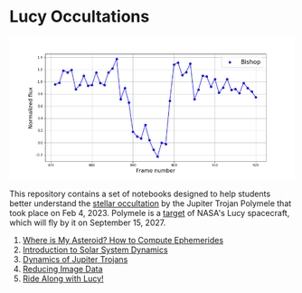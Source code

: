 # Lucy Occultations

![Light curve of a star being occulted](Images/ForcePhoto_norm_Bishop.png)

This repository contains a set of notebooks designed to help students better 
understand the [stellar occultation](http://lucy.swri.edu/occ/20230204Polymele.html) 
by the Jupiter Trojan Polymele that took place on Feb 4, 2023. Polymele is a [target](http://lucy.swri.edu/mission/Targets.html) of 
NASA's Lucy spacecraft, which will fly by it on September 15, 2027.

1. [Where is My Asteroid? How to Compute Ephemerides](Notebooks/Asteroid_Ephemerides.ipynb)
2. [Introduction to Solar System Dynamics](Notebooks/Intro_to_Solar_System_Dynamics.ipynb)
3. [Dynamics of Jupiter Trojans](Notebooks/Dynamics_of_Jupiter_Trojans.ipynb)
4. [Reducing Image Data](https://github.com/dwgerdes/LucyOcc/blob/main/Notebooks/Reducing%20Image%20Data.ipynb)
5. [Ride Along with Lucy!](https://github.com/dwgerdes/LucyOcc/blob/main/Notebooks/Ride%20Along%20With%20Lucy!.ipynb)